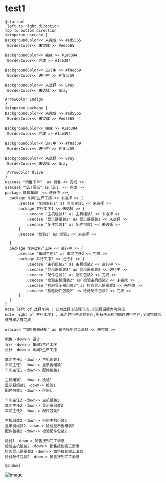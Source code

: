 # test1

```
@startuml
'left to right direction
top to bottom direction
skinparam usecase {
BackgroundColor<< 未完成 >> #ed5565
'BorderColor<< 未完成 >> #ed5565

BackgroundColor<< 完成 >> #1ab394
'BorderColor<< 完成 >> #1ab394

BackgroundColor<< 进行中 >> #f8ac59
'BorderColor<< 进行中 >> #f8ac59

BackgroundColor<< 未选择 >> Gray
'BorderColor<< 未选择 >> Gray

ArrowColor Indigo
}
skinparam package {
BackgroundColor<< 未完成 >> #ed5565
'BorderColor<< 未完成 >> #ed5565

BackgroundColor<< 完成 >> #1ab394
'BorderColor<< 完成 >> #1ab394

BackgroundColor<< 进行中 >> #f8ac59
'BorderColor<< 进行中 >> #f8ac59

BackgroundColor<< 未选择 >> Gray
'BorderColor<< 未选择 >> Gray

'ArrowColor Olive
}
usecase "销售下单"  as 销售 << 完成 >>
usecase "设计图纸" as 设计  << 完成 >>
package 选择车间  << 进行中 >>{
  package 车间1生产工序 << 未选择 >> {
      usecase "车间主任1" as 车间主任1 << 未选择 >>
      package 并行工序1 << 未选择 >> {
          usecase "主机组装1" as 主机组装1 << 未选择 >>
          usecase "显示器组装1" as 显示器组装1 << 未选择 >>
          usecase "配件包装1" as 配件包装1 << 未选择 >>
      }
      usecase "检验1" as 检验1 << 未选择 >>

  }
  package 车间2生产工序 << 进行中 >> {
      usecase "车间主任2" as 车间主任2 << 完成 >>
      package 并行工序2 << 进行中 >> {
          usecase "主机组装2" as 主机组装2 << 进行中 >>
          usecase "显示器组装2" as 显示器组装2 << 进行中 >>
          usecase "配件包装2" as 配件包装2 << 完成 >>
          usecase "检验主机组装2" as 检验主机组装2 << 未完成 >>
          usecase "检验显示器组装2" as 检验显示器组装2 << 未完成 >>
          usecase "检验配件包装2" as 检验配件包装2 << 完成 >>
      }
  }
}
note left of 选择车间 : 此为选择子流程节点,子流程设置为可编辑.
note right of 并行工序1 : 此为并行子流程节点,所有子流程可同时进行生产,全部完成后该节点才算完成.

usecase "销售接到通知" as 销售接到完工消息 << 未完成 >>

销售 -down-> 设计
设计 -down-> 车间1生产工序
设计 -down-> 车间2生产工序

车间主任1 -down-> 主机组装1
车间主任1 -down-> 显示器组装1
车间主任1 -down-> 配件包装1

主机组装1 -down-> 检验1
显示器组装1 -down-> 检验1
配件包装1 -down-> 检验1

车间主任2 -down-> 主机组装2
车间主任2 -down-> 显示器组装2
车间主任2 -down-> 配件包装2

主机组装2 -down-> 检验主机组装2
显示器组装2 -down-> 检验显示器组装2
配件包装2 -down-> 检验配件包装2

检验1 -down-> 销售接到完工消息
检验主机组装2 -down-> 销售接到完工消息
检验显示器组装2 -down-> 销售接到完工消息
检验配件包装2 -down-> 销售接到完工消息

@enduml

```


![image](http://www.plantuml.com/plantuml/png/xLRHJjDG6Bu_Jt625zm0oQepOWX1l31U-GnbxUR2w25TaHYoPA1Bc0oO2OeA2I4mdIGKBtIEJURBz9osR-7A7qhxzx3q0IGXiEzy_tV-xtodVpTNjbJJMbagaV6IdhUenQXPBBoqg5OqzPnLP0Qns780Bp3BOaiHlBnOD9PLKrsYAsKzfvPrkaRcrTnYmMGhXlQKbPWvCqF5uHct6sApIMTdwJrTosOVPiduF3CrtHp9aMX5I1bruVxq0oGa8KXKlBy7td73wPvVy_AFr5ns6Wd9EN9tVhKkjhu7l6Uc-Xe9IGZaYMcorUjr-jpGYWL6Af6pN1xkeHRIdUN_inoF7EQBKl6LJYhavZQE-NjLlcSxtIs-_M6CKhLC0Q5HTxTqpnvuzZ4_6BYzxbZ01e36wJVvG2VUrLT__oUboEOQeM6GGCcuUqTExnl_tUAzNOhD1FpW9-m5Yfnkt-dtCz1C5C42K1vkoIyxmrPWhymTcw4DXyBYiEVsttedDTWmXc0HcOJuD71FU_npEwg2m5H2VctRwNTuenQgXCW8YGh1_PnK_RC62C3_oL8IrE6i59nLDDhHMIc9h9J8zHaPb89sIX6KaWWAYwG9Ia51fHF2GIc9eAJE9Gab7Kbm2icba9Exaowb5qqwbU0olnKI_5Q8mIoTNhzXMJu-EnvJSNxgT7i0ylEc-BNkjhUyTnlknkN4xMTxu5xPGnxVlN3_VFG6xwT055xNB1z_waDPGB6ig5V5OJr4XvgysH3x7KWSxly4hxNzDsrmn9ixtaKBgaLzsxNt0PyYUDwAdHRV_E5NlxX7BRWJ4PZRGOEYiodMBnAdJu199pMsQapEKfY_1Fw4g6IUoYbAZ49Y0pIangQSd9EOON9QV4WH4bMEQC4W8bWpGGZLPAjnDuhKZO8vs8sK9dMZnDs49Dc3YfrXCbwE6SLar0I0uMdSURE8fA-qHRY_L7MerHH5P4utjE1hzpy0)
